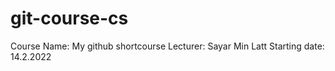 # git-course-cs
Course Name: My github shortcourse
Lecturer: Sayar Min Latt
Starting date: 14.2.2022
